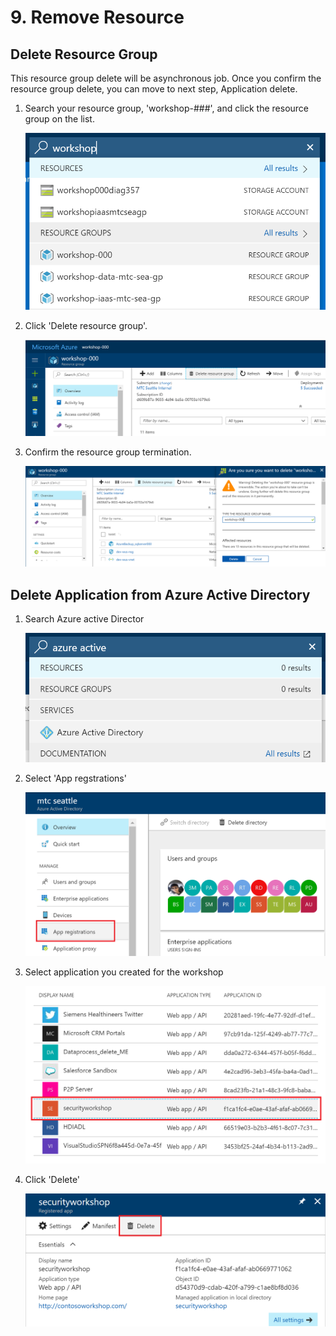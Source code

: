 # 9. Remove Resource

## Delete Resource Group

This resource group delete will be asynchronous job. Once you confirm the resource group delete, you can move to next step, Application delete. 

1. Search your resource group, 'workshop-###', and click the resource group on the list.

    ![remove](./images/9.1.png)

1. Click 'Delete resource group'.

    ![remove](./images/9.2.png)

1. Confirm the resource group termination.

    ![remove](./images/9.3.png)

## Delete Application from Azure Active Directory

1. Search Azure active Director

    ![remove](./images/9.4.png)

1. Select 'App regstrations'

    ![remove](./images/9.5.png)

1. Select application you created for the workshop

    ![remove](./images/9.6.png)

1. Click 'Delete'

    ![remove](./images/9.7.png)
